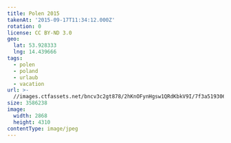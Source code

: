 ```yaml
---
title: Polen 2015
takenAt: '2015-09-17T11:34:12.000Z'
rotation: 0
license: CC BY-ND 3.0
geo:
  lat: 53.928333
  lng: 14.439666
tags:
  - polen
  - poland
  - urlaub
  - vacation
url: >-
  //images.ctfassets.net/bncv3c2gt878/2hKnOFynHgsw1QRdKbkV9I/7f3a519306f3038cf4a12c517e5d96e2/polen-2015_25325082554_o
size: 3586238
image:
  width: 2868
  height: 4310
contentType: image/jpeg
---
```


